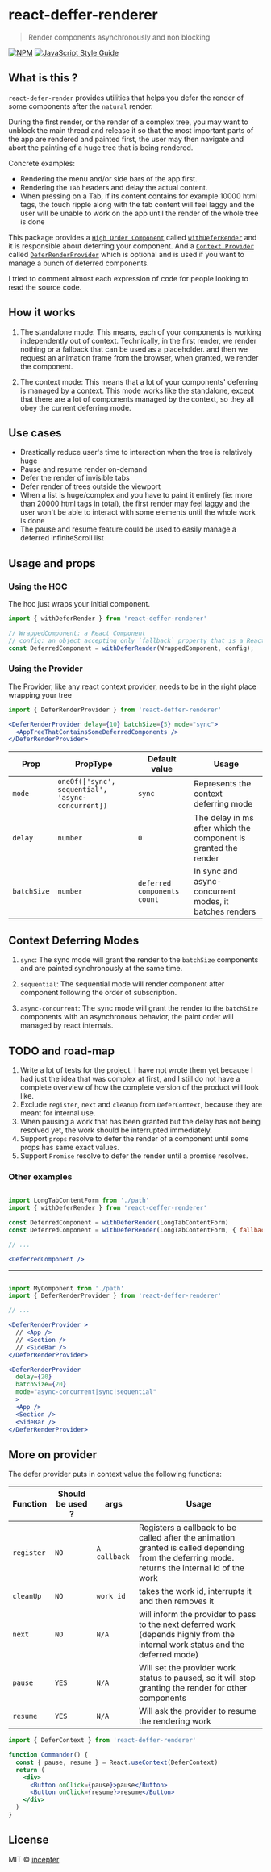 # react-deffer-renderer

> Render components asynchronously and non blocking

[![NPM](https://img.shields.io/npm/v/react-deffer-renderer.svg)](https://www.npmjs.com/package/react-deffer-renderer) [![JavaScript Style Guide](https://img.shields.io/badge/code_style-standard-brightgreen.svg)](https://standardjs.com)

## What is this ?

`react-defer-render` provides utilities that helps you defer the render of some components after the `natural` render.

During the first render, or the render of a complex tree, you may want to unblock the main thread
and release it so that the most important parts of the app are rendered and painted first, the user may then navigate and abort the painting of a huge tree that is being rendered.

Concrete examples:
- Rendering the menu and/or side bars of the app first.
- Rendering the `Tab` headers and delay the actual content.
- When pressing on a Tab, if its content contains for example 10000 html tags,
the touch ripple along with the tab content will feel laggy and the user will be unable to work on the app until the render of the whole tree is done

This package provides a [`High Order Component`](https://reactjs.org/docs/higher-order-components.html) called [`withDeferRender`](./src/withDeferRender.js) and it is responsible about deferring your component.
And a [`Context Provider`](https://reactjs.org/docs/context.html#contextprovider) called [`DeferRenderProvider`](./src/DeferRenderProvider.js) which is optional and is used if you want to manage a bunch of deferred components.

I tried to comment almost each expression of code for people looking to read the source code.
## How it works
1. The standalone mode: This means, each of your components is working independently out of context.
Technically, in the first render, we render nothing or a fallback that can be used as a placeholder. and then we request an animation frame from the browser, when granted, we render the component.

2. The context mode: This means that a lot of your components' deferring is managed by a context.
This mode works like the standalone, except that there are a lot of components managed by the context, so they all obey the current deferring mode.

## Use cases

- Drastically reduce user's time to interaction when the tree is relatively huge
- Pause and resume render on-demand
- Defer the render of invisible tabs
- Defer render of trees outside the viewport
- When a list is huge/complex and you have to paint it entirely (ie: more than 20000 html tags in total), the first render may feel laggy and the user won't be able to interact with some elements until the whole work is done
- The pause and resume feature could be used to easily manage a deferred infiniteScroll list

## Usage and props

### Using the HOC

The hoc just wraps your initial component.

```jsx
import { withDeferRender } from 'react-deffer-renderer'

// WrappedComponent: a React Component
// config: an object accepting only `fallback` property that is a React element
const DeferredComponent = withDeferRender(WrappedComponent, config);
```

### Using the Provider
The Provider, like any react context provider, needs to be in the right place wrapping your tree
```jsx
import { DeferRenderProvider } from 'react-deffer-renderer'

<DeferRenderProvider delay={10} batchSize={5} mode="sync">
  <AppTreeThatContainsSomeDeferredComponents />
</DeferRenderProvider>

```

|Prop         | PropType                                          | Default value                    | Usage            |
|-------------|---------------------------------------------------|----------------------------------|------------------|
|`mode`       | `oneOf(['sync', sequential', 'async-concurrent])` | `sync`                           | Represents the context deferring mode
|`delay`      | `number`                                          | `0`                              | The delay in ms after which the component is granted the render
|`batchSize`  | `number`                                          | `deferred components count`      | In sync and async-concurrent modes, it batches renders

## Context Deferring Modes

1. `sync`: The sync mode will grant the render to the `batchSize` components and are painted synchronously at the same time.

2. `sequential`: The sequential mode will render component after component following the order of subscription.

3. `async-concurrent`: The sync mode will grant the render to the `batchSize` components with an asynchronous behavior, the paint order will managed by react internals.

## TODO and road-map

1. Write a lot of tests for the project. I have not wrote them yet because I had just the idea that was complex at first, and I still do not have a complete overview of how the complete version of the product will look like.
2. Exclude `register`, `next` and `cleanUp` from `DeferContext`, because they are meant for internal use.
3. When pausing a work that has been granted but the delay has not being resolved yet, the work should be interrupted immediately.
4. Support `props` resolve to defer the render of a component until some props has same exact values.
5. Support `Promise` resolve to defer the render until a promise resolves.

### Other examples
```jsx

import LongTabContentForm from './path'
import { withDeferRender } from 'react-deffer-renderer'

const DeferredComponent = withDeferRender(LongTabContentForm)
const DeferredComponent = withDeferRender(LongTabContentForm, { fallback: <Spinner /> })

// ...

<DeferredComponent />
```
---
```jsx

import MyComponent from './path'
import { DeferRenderProvider } from 'react-deffer-renderer'

// ...

<DeferRenderProvider >
  // <App />
  // <Section />
  // <SideBar />
</DeferRenderProvider>

<DeferRenderProvider
  delay={20}
  batchSize={20}
  mode="async-concurrent|sync|sequential"
  >
  <App />
  <Section />
  <SideBar />
</DeferRenderProvider>
```
## More on provider

The defer provider puts in context value the following functions:

|Function     |Should be used ? |args             | Usage
|-------------|-----------------|-----------------|--------------------------------------------------
|`register`   |`NO`             |`A callback`     | Registers a callback to be called after the animation granted is called depending from the deferring mode. returns the internal id of the work
|`cleanUp`    |`NO`             |`work id`        | takes the work id, interrupts it and then removes it
|`next`       |`NO`             |`N/A`            | will inform the provider to pass to the next deferred work (depends highly from the internal work status and the deferred mode)
|`pause`      |`YES`            |`N/A`            | Will set the provider work status to paused, so it will stop granting the render for other components
|`resume`     |`YES`            |`N/A`            | Will ask the provider to resume the rendering work

```jsx
import { DeferContext } from 'react-deffer-renderer'

function Commander() {
  const { pause, resume } = React.useContext(DeferContext)
  return (
    <div>
      <Button onClick={pause}>pause</Button>
      <Button onClick={resume}>resume</Button>
    </div>
  )
}
```

## License

MIT © [incepter](https://github.com/incepter)
